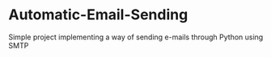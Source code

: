 # Automatic-Email-Sending
Simple project implementing a way of sending e-mails through Python using SMTP
